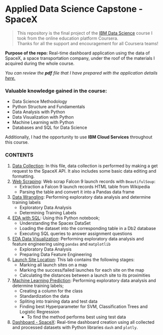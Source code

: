 # Applied Data Science Capstone - SpaceX

> This repository is the final project of the <a href="https://www.coursera.org/professional-certificates/ibm-data-science" target="_blank">IBM Data Science</a> course I took from the online education platform Coursera.
<br/>Thanks for all the support and encouragement for all Coursera teams!

**Purpose of the repo:** Real-time dashboard application using the data of SpaceX, a space transportation company, under the roof of the materials I acquired during the whole course.

*You can review the **pdf** file that I have prepared with the application details <a href="https://drive.google.com/file/d/1pUt-anU0elJrcOk_J7hrLEn6YrqRRCl-/view?usp=sharing" target="_blank">here.</a>*

### Valuable knowledge gained in the course:
- Data Science Methodology
- Python Structure and Fundamentals
- Data Analysis with Python
- Data Visualization with Python
- Machine Learning with Python
- Databases and SQL for Data Science <br/>

Additionally, I had the opportunity to use **IBM Cloud Services** throughout this course.

### CONTENTS
1. [Data Collection][data_col]: In this file, data collection is performed by making a get request to the SpaceX API. It also includes some basic data editing and formatting.
2. [Web Scraping][web_scrap]: Web scrap Falcon 9 launch records with `BeautifulSoup`:
    - Extraction a Falcon 9 launch records HTML table from Wikipedia
    - Parsing the table and convert it into a Pandas data frame
3. [Data Wrangling][data_wrang]: Performing exploratory data analysis and determine training labels
    - Exploratory Data Analysis
    - Determining Training Labels
4. [EDA with SQL][eda_sql]: Using this Python notebook;
    - Understanding the Spacex DataSet
    - Loading the dataset into the corresponding table in a Db2 database
    - Executing SQL queries to answer assignment questions
5. [EDA Data Visualization][eda_vis]: Performing exploratory data analysis and feature engineering using `pandas` and `matplotlib`
    - Exploratory Data Analysis
    - Preparing Data Feature Engineering
6. [Launch Site Location][site_loc]: This lab contains the following stages:
    - Marking all launch sites on a map
    - Marking the success/failed launches for each site on the map
    - Calculating the distances between a launch site to its proximities
7. [Machine Learning Prediction][ml_pred]: Performing exploratory data analysis and determine training labels;
    - Creating a column for the class
    - Standardization the data
    - Spliting into training data and test data
    - Finding best Hyperparameter for SVM, Classification Trees and Logistic Regression
        - To find the method performs best using test data
8. [Dashboard - SpaceX][dash]: Real-time dashboard creation using all collected and processed datasets with Python libraries `dash` and `plotly`.


[data_col]: https://github.com/mrkizmaz/Applied-DataScience-Capstone-SpaceX/blob/main/01_jupyter-labs-spacex-data-collection-api.ipynb
[web_scrap]: https://github.com/mrkizmaz/Applied-DataScience-Capstone-SpaceX/blob/main/02_jupyter-labs-webscraping.ipynb
[data_wrang]: https://github.com/mrkizmaz/Applied-DataScience-Capstone-SpaceX/blob/main/03_labs-jupyter-spacex-Data%20wrangling.ipynb
[eda_sql]: https://github.com/mrkizmaz/Applied-DataScience-Capstone-SpaceX/blob/main/04_jupyter-labs-eda-sql-coursera.ipynb
[eda_vis]: https://github.com/mrkizmaz/Applied-DataScience-Capstone-SpaceX/blob/main/05_jupyter-labs-eda-dataviz.ipynb
[site_loc]: https://github.com/mrkizmaz/Applied-DataScience-Capstone-SpaceX/blob/main/06_lab_jupyter_launch_site_location.ipynb
[ml_pred]: https://github.com/mrkizmaz/Applied-DataScience-Capstone-SpaceX/blob/main/07_SpaceX_Machine%20Learning%20Prediction_Part_5.ipynb
[dash]: https://github.com/mrkizmaz/Applied-DataScience-Capstone-SpaceX/blob/main/spacex_dash_app.py
